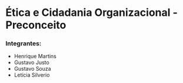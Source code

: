 # Ética e Cidadania Organizacional - Preconceito

### Integrantes:
* Henrique Martins
* Gustavo Justo
* Gustavo Souza
* Letícia Silverio